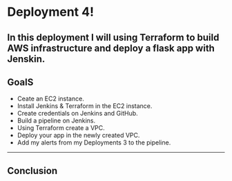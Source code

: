 # Deployment 4!
In this deployment I will using Terraform to build AWS infrastructure and deploy a flask app with Jenskin. 
-----------------------------------------------------------------------------------------------------------

## GoalS
* Ceate an EC2 instance.
* Install Jenkins & Terraform in the EC2 instance.
* Create credentials on Jenkins and GitHub.
* Build a pipeline on Jenkins.
* Using Terraform create a VPC. 
* Deploy your app in the newly created VPC.
* Add my alerts from my Deployments 3 to the pipeline.
---------------------------------------------------------------------------------------------------------------

## Conclusion



